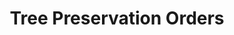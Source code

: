 ---
schema: default
title: Tree Preservation Orders
organization: South Ayrshire Council
notes: Tree presevation orders in force across the area
resources:

  - name: Tree Preservation Orders FEATURE LAYER
  - url: 
  - format: FEATURE LAYER

license: 
category:

  - planning

  - conservation

  - environment

  - woodland


  - 

maintainer: Tim Wisniewski
maintainer_email: tim@timwis.com
---